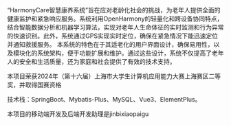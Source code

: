 “HarmonyCare智慧康养系统”旨在应对老龄化社会的挑战，为老年人提供全面的健康监护和紧急响应服务。系统利用OpenHarmony的轻量化和跨设备协同特点，结合智能数据分析和机器学习算法，实现对老年人生命体征的实时监测和行为异常的快速识别。此外，系统通过GPS实现实时定位，确保在紧急情况下能迅速定位并通知救援服务。
本系统的特色在于其适老化的用户界面设计，确保易用性，以及模块化的系统架构，便于功能扩展和维护。通过这些设计，系统不仅提高了老年人的安全和生活质量，还为家庭和社会提供了有效的技术支持。

本项目荣获2024年（第十六届）上海市大学生计算机应用能力大赛上海赛区二等奖，并取得国赛资格

技术栈：SpringBoot、Mybatis-Plus、MySQL、Vue3、ElementPlus。

本项目的移动端开发及后端开发助理是jinbixiaopaigu
